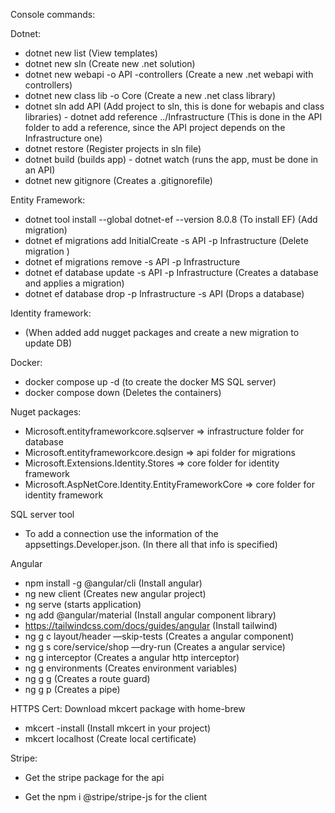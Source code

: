 Console commands:

Dotnet:

- dotnet new list (View templates)
- dotnet new sln (Create new .net solution)
- dotnet new webapi -o API -controllers (Create a new .net webapi with controllers)
- dotnet new class lib -o Core (Create a new .net class library)
- dotnet sln add API (Add project to sln, this is done for webapis and class libraries) - dotnet add reference ../Infrastructure (This is done in the API folder to add a reference, since the API project depends on the Infrastructure one)
- dotnet restore (Register projects in sln file)
- dotnet build (builds app) - dotnet watch (runs the app, must be done in an API)
- dotnet new gitignore (Creates a .gitignorefile)

Entity Framework:

- dotnet tool install --global dotnet-ef --version 8.0.8 (To install EF)
  (Add migration)
- dotnet ef migrations add InitialCreate -s API -p Infrastructure
  (Delete migration )
- dotnet ef migrations remove -s API -p Infrastructure
- dotnet ef database update -s API -p Infrastructure (Creates a database and applies a migration)
- dotnet ef database drop -p Infrastructure -s API (Drops a database)

Identity framework:

- (When added add nugget packages and create a new migration to update DB)

Docker:

- docker compose up -d (to create the docker MS SQL server)
- docker compose down (Deletes the containers)

Nuget packages:

- Microsoft.entityframeworkcore.sqlserver => infrastructure folder for database
- Microsoft.entityframeworkcore.design => api folder for migrations
- Microsoft.Extensions.Identity.Stores => core folder for identity framework
- Microsoft.AspNetCore.Identity.EntityFrameworkCore => core folder for identity framework

SQL server tool

- To add a connection use the information of the appsettings.Developer.json. (In there all that info is specified)

Angular

- npm install -g @angular/cli (Install angular)
- ng new client (Creates new angular project)
- ng serve (starts application)
- ng add @angular/material (Install angular component library)
- https://tailwindcss.com/docs/guides/angular (Install tailwind)
- ng g c layout/header —skip-tests (Creates a angular component)
- ng g s core/service/shop —dry-run (Creates a angular service)
- ng g interceptor (Creates a angular http interceptor)
- ng g environments (Creates environment variables)
- ng g g (Creates a route guard)
- ng g p (Creates a pipe)

HTTPS Cert:
Download mkcert package with home-brew

- mkcert -install (Install mkcert in your project)
- mkcert localhost (Create local certificate)

Stripe:

- Get the stripe package for the api

- Get the npm i @stripe/stripe-js for the client
